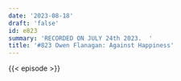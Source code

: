 ```yaml
---
date: '2023-08-18'
draft: 'false'
id: e823
summary: 'RECORDED ON JULY 24th 2023.  '
title: '#823 Owen Flanagan: Against Happiness'
---
```

{{< episode >}}
